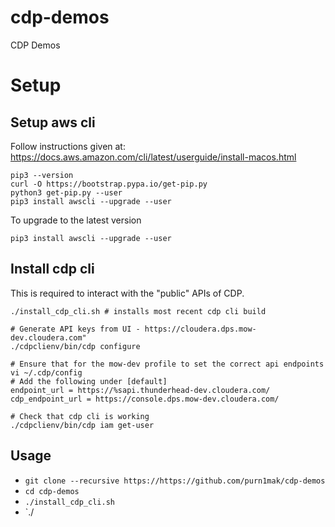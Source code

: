 # cdp-demos
CDP Demos

# Setup

## Setup aws cli
Follow instructions given at: https://docs.aws.amazon.com/cli/latest/userguide/install-macos.html

```
pip3 --version
curl -O https://bootstrap.pypa.io/get-pip.py
python3 get-pip.py --user
pip3 install awscli --upgrade --user
```

To upgrade to the latest version
```
pip3 install awscli --upgrade --user
```

## Install cdp cli
This is required to interact with the "public" APIs of CDP.

```
./install_cdp_cli.sh # installs most recent cdp cli build

# Generate API keys from UI - https://cloudera.dps.mow-dev.cloudera.com"
./cdpclienv/bin/cdp configure

# Ensure that for the mow-dev profile to set the correct api endpoints
vi ~/.cdp/config
# Add the following under [default]
endpoint_url = https://%sapi.thunderhead-dev.cloudera.com/
cdp_endpoint_url = https://console.dps.mow-dev.cloudera.com/

# Check that cdp cli is working
./cdpclienv/bin/cdp iam get-user
```

## Usage

* `git clone --recursive https://https://github.com/purn1mak/cdp-demos`
* `cd cdp-demos`
* `./install_cdp_cli.sh`
* `./
